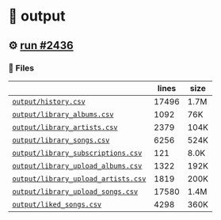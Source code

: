 # 📝  output 

## ⚙️ [run #2436](https://github.com/jwenerd/ytm-dl/actions/runs/11269170457)

### 📁 Files

|                                                                         |lines|size|
|-------------------------------------------------------------------------|-----|----|
|[`output/history.csv` ](output/history.csv)                              |17496|1.7M|
|[`output/library_albums.csv` ](output/library_albums.csv)                |1092 |76K |
|[`output/library_artists.csv` ](output/library_artists.csv)              |2379 |104K|
|[`output/library_songs.csv` ](output/library_songs.csv)                  |6256 |524K|
|[`output/library_subscriptions.csv` ](output/library_subscriptions.csv)  |121  |8.0K|
|[`output/library_upload_albums.csv` ](output/library_upload_albums.csv)  |1322 |192K|
|[`output/library_upload_artists.csv` ](output/library_upload_artists.csv)|1819 |200K|
|[`output/library_upload_songs.csv` ](output/library_upload_songs.csv)    |17580|1.4M|
|[`output/liked_songs.csv` ](output/liked_songs.csv)                      |4298 |360K|